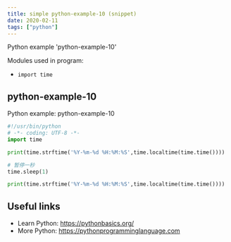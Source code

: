 ```yaml
---
title: simple python-example-10 (snippet)
date: 2020-02-11
tags: ["python"]
---
```

Python example 'python-example-10'


Modules used in program: 
* `import time`

## python-example-10

Python example: python-example-10

```python
#!/usr/bin/python
# -*- coding: UTF-8 -*-
import time

print(time.strftime('%Y-%m-%d %H:%M:%S',time.localtime(time.time())))

# 暂停一秒
time.sleep(1)

print(time.strftime('%Y-%m-%d %H:%M:%S',time.localtime(time.time())))


```

## Useful links

- Learn Python: https://pythonbasics.org/
- More Python: https://pythonprogramminglanguage.com
